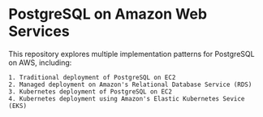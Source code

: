 # PostgreSQL on Amazon Web Services

This repository explores multiple implementation patterns for PostgreSQL on AWS, including:

    1. Traditional deployment of PostgreSQL on EC2
    2. Managed deployment on Amazon's Relational Database Service (RDS)
    3. Kubernetes deployment of PostgreSQL on EC2
    4. Kubernetes deployment using Amazon's Elastic Kubernetes Sevice (EKS)
